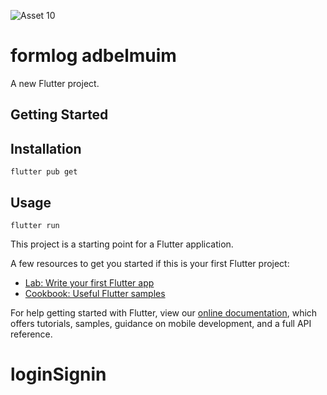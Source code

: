 
![Asset 10](https://user-images.githubusercontent.com/89417867/135757256-59c9c41f-ca61-4306-b17d-febac22ad667.png)

# formlog adbelmuim

A new Flutter project.

## Getting Started

## Installation
    flutter pub get

## Usage
    flutter run


This project is a starting point for a Flutter application.

A few resources to get you started if this is your first Flutter project:

- [Lab: Write your first Flutter app](https://flutter.dev/docs/get-started/codelab)
- [Cookbook: Useful Flutter samples](https://flutter.dev/docs/cookbook)

For help getting started with Flutter, view our
[online documentation](https://flutter.dev/docs), which offers tutorials,
samples, guidance on mobile development, and a full API reference.
# loginSignin
